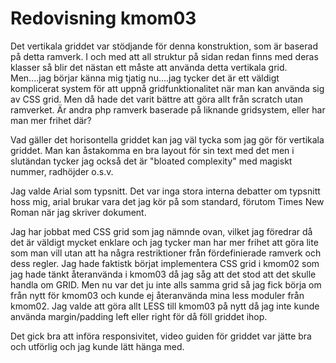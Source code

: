 ---
---

# Redovisning kmom03


Det vertikala griddet var stödjande för denna konstruktion, som är baserad på detta ramverk. I och med att all struktur på sidan redan finns med deras klasser så blir det nästan ett måste att använda detta vertikala grid. Men....jag börjar känna mig tjatig nu....jag tycker det är ett väldigt komplicerat system för att uppnå gridfunktionalitet när man kan använda sig av CSS grid. Men då hade det varit bättre att göra allt från scratch utan ramverket. Är andra php ramverk baserade på liknande gridsystem, eller har man mer frihet där?

Vad gäller det horisontella griddet kan jag väl tycka som jag gör för vertikala griddet. Man kan åstakomma en bra layout för sin text med det men i slutändan tycker jag också det är "bloated complexity" med magiskt nummer, radhöjder o.s.v.

Jag valde Arial som typsnitt. Det var inga stora interna debatter om typsnitt hoss mig, arial brukar vara det jag kör på som standard, förutom Times New Roman när jag skriver dokument.

Jag har jobbat med CSS grid som jag nämnde ovan, vilket jag föredrar då det är väldigt mycket enklare och jag tycker man har mer frihet att göra lite som man vill utan att ha några restriktioner från fördefinierade ramverk och dess regler. Jag hade faktistk börjat implementera CSS grid i kmom02 som jag hade tänkt återanvända i kmom03 då jag såg att det stod att det skulle handla om GRID. Men nu var det ju inte alls samma grid så jag fick börja om från nytt för kmom03 och kunde ej återanvända mina less moduler från kmom02. Jag valde att göra allt LESS till kmom03 på nytt då jag inte kunde använda margin/padding left eller right för då föll griddet ihop.

Det gick bra att införa responsivitet, video guiden för griddet var jätte bra och utförlig och jag kunde lätt hänga med.
